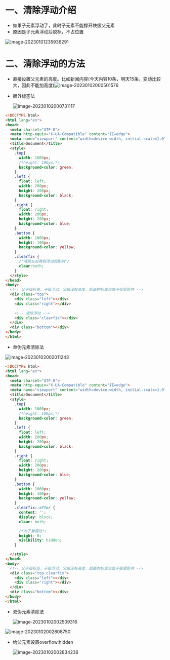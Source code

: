 # 一、清除浮动介绍
- 如果子元素浮动了，此时子元素不能撑开块级父元素
- 原因是子元素浮动后脱标，不占位置

![image-20230101235936291](https://yrecord.oss-cn-hangzhou.aliyuncs.com/picture/202301012359341.png)

# 二、清除浮动的方法

- 直接设置父元素的高度。比如新闻内容(今天内容10条，明天15条，变动比较大，因此不能加高度)![image-20230102000501576](https://yrecord.oss-cn-hangzhou.aliyuncs.com/picture/202301020005634.png)

- 额外标签法 

  ![image-20230102000731117](https://yrecord.oss-cn-hangzhou.aliyuncs.com/picture/202301020007195.png)

```html
<!DOCTYPE html>
<html lang="en">
<head>
  <meta charset="UTF-8">
  <meta http-equiv="X-UA-Compatible" content="IE=edge">
  <meta name="viewport" content="width=device-width, initial-scale=1.0">
  <title>Document</title>
  <style>
    .top{
      width: 1000px;
      /*height: 100px;*/
      background-color: green;
    }
    .left {
      float: left;
      width: 200px;
      height: 200px;
      background-color: black;
    }
    .right {
      float: right;
      width: 200px;
      height: 200px;
      background-color: blue;
    }
    .bottom {
      width: 1000px;
      height: 100px;
      background-color: yellow;
    }
    .clearfix {
      /*清除左右两侧浮动的影响*/
      clear:both;
    }
  </style>
</head>
<body>
  <!-- 父子级标签，子级浮动，父级没有高度，后面的标准流盒子会受影响 -->
  <div class="top">
    <div class="left"></div>
    <div class="right"></div>
    
    <!-- 清除浮动 -->
    <div class="clearfix"></div>
  </div>
  <div class="bottom"></div>
</body>
</html>
```

- 单伪元素清除法

![image-20230102002011243](https://yrecord.oss-cn-hangzhou.aliyuncs.com/picture/202301020020340.png)

```html
<!DOCTYPE html>
<html lang="en">
<head>
  <meta charset="UTF-8">
  <meta http-equiv="X-UA-Compatible" content="IE=edge">
  <meta name="viewport" content="width=device-width, initial-scale=1.0">
  <title>Document</title>
  <style>
    .top{
      width: 1000px;
      /*height: 100px;*/
      background-color: green;
    }
    .left {
      float: left;
      width: 200px;
      height: 200px;
      background-color: black;
    }
    .right {
      float: right;
      width: 200px;
      height: 200px;
      background-color: blue;
    }
    .bottom {
      width: 1000px;
      height: 100px;
      background-color: yellow;
    }
    .clearfix::after {
      content: '';
      display: block;
      clear: both;

      /*为了兼容性*/
      height: 0;
      visibility: hidden;
    }

  </style>
</head>
<body>
  <!-- 父子级标签，子级浮动，父级没有高度，后面的标准流盒子会受影响 -->
  <div class="top clearfix">
    <div class="left"></div>
    <div class="right"></div>
  </div>
  <div class="bottom"></div>
</body>
</html>
```

- 双伪元素清除法

  ![image-20230102002509316](https://yrecord.oss-cn-hangzhou.aliyuncs.com/picture/202301020025403.png)

![image-20230102002808750](https://yrecord.oss-cn-hangzhou.aliyuncs.com/picture/202301020028819.png)

- 给父元素设置overflow:hidden

  ![image-20230102002834236](https://yrecord.oss-cn-hangzhou.aliyuncs.com/picture/202301020028310.png)